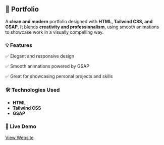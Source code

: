 ## 🎨 **Portfolio** 

A **clean and modern** portfolio designed with **HTML, Tailwind CSS, and GSAP**. It blends **creativity and professionalism**, using smooth animations to showcase work in a visually compelling way.

### 💡 Features

✅ Elegant and responsive design

✅ Smooth animations powered by GSAP

✅ Great for showcasing personal projects and skills

### 🛠️ Technologies Used

- **HTML**
- **Tailwind CSS**
- **GSAP**


### 🔗 Live Demo  
[View Website](https://vidhii015.github.io/Portfolio/)
